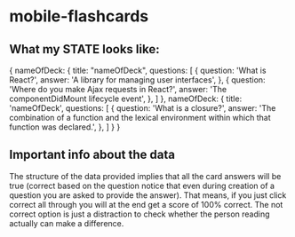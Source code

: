 # mobile-flashcards

## What my STATE looks like:

{
nameOfDeck: {
title: "nameOfDeck",
questions: [
{
question: 'What is React?',
answer: 'A library for managing user interfaces',
},
{
question: 'Where do you make Ajax requests in React?',
answer: 'The componentDidMount lifecycle event',
},
]
},
nameOfDeck: {
title: 'nameOfDeck',
questions: [
{
question: 'What is a closure?',
answer: 'The combination of a function and the lexical environment within which that function was declared.',
},
]
}
}

## Important info about the data

The structure of the data provided implies that all the card answers will be true (correct based on the question notice that even during creation of a question you are asked to provide the answer). That means, if you just click correct all through you will at the end get a score of 100% correct.
The not correct option is just a distraction to check whether the person reading actually can make a difference.
